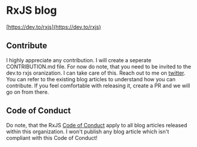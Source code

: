 # RxJS blog

[https://dev.to/rxjs](https://dev.to/rxjs)

## Contribute

I highly appreciate any contribution. I will create a seperate CONTRIBUTION.md file. For now do note, that you need to be invited to the dev.to rxjs oranization. I can take care of this. Reach out to me on [twitter](http://twitter.com/niklas_wortmann). 
You can refer to the existing blog articles to understand how you can contribute. If you feel comfortable with releasing it, create a PR and we will go on from there.

## Code of Conduct

Do note, that the RxJS [Code of Conduct](https://rxjs.dev/code-of-conduct) apply to all blog articles released within this organization. I won't publish any blog article which isn't compliant with this Code of Conduct! 
